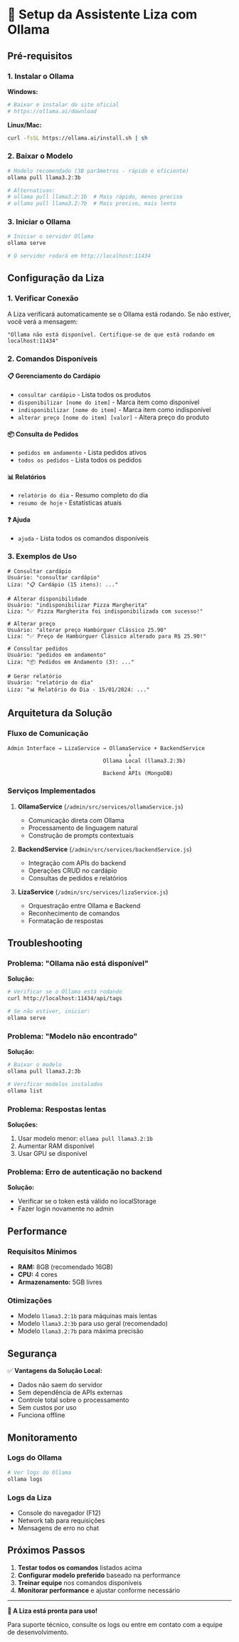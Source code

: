 # 🤖 Setup da Assistente Liza com Ollama

## Pré-requisitos

### 1. Instalar o Ollama

**Windows:**
```bash
# Baixar e instalar do site oficial
# https://ollama.ai/download
```

**Linux/Mac:**
```bash
curl -fsSL https://ollama.ai/install.sh | sh
```

### 2. Baixar o Modelo

```bash
# Modelo recomendado (3B parâmetros - rápido e eficiente)
ollama pull llama3.2:3b

# Alternativas:
# ollama pull llama3.2:1b  # Mais rápido, menos preciso
# ollama pull llama3.2:7b  # Mais preciso, mais lento
```

### 3. Iniciar o Ollama

```bash
# Iniciar o servidor Ollama
ollama serve

# O servidor rodará em http://localhost:11434
```

## Configuração da Liza

### 1. Verificar Conexão

A Liza verificará automaticamente se o Ollama está rodando. Se não estiver, você verá a mensagem:
```
"Ollama não está disponível. Certifique-se de que está rodando em localhost:11434"
```

### 2. Comandos Disponíveis

#### 📋 **Gerenciamento do Cardápio**
- `consultar cardápio` - Lista todos os produtos
- `disponibilizar [nome do item]` - Marca item como disponível
- `indisponibilizar [nome do item]` - Marca item como indisponível
- `alterar preço [nome do item] [valor]` - Altera preço do produto

#### 📦 **Consulta de Pedidos**
- `pedidos em andamento` - Lista pedidos ativos
- `todos os pedidos` - Lista todos os pedidos

#### 📊 **Relatórios**
- `relatório do dia` - Resumo completo do dia
- `resumo de hoje` - Estatísticas atuais

#### ❓ **Ajuda**
- `ajuda` - Lista todos os comandos disponíveis

### 3. Exemplos de Uso

```
# Consultar cardápio
Usuário: "consultar cardápio"
Liza: "📋 Cardápio (15 itens): ..."

# Alterar disponibilidade
Usuário: "indisponibilizar Pizza Margherita"
Liza: "✅ Pizza Margherita foi indisponibilizada com sucesso!"

# Alterar preço
Usuário: "alterar preço Hambúrguer Clássico 25.90"
Liza: "✅ Preço de Hambúrguer Clássico alterado para R$ 25.90!"

# Consultar pedidos
Usuário: "pedidos em andamento"
Liza: "📦 Pedidos em Andamento (3): ..."

# Gerar relatório
Usuário: "relatório do dia"
Liza: "📊 Relatório do Dia - 15/01/2024: ..."
```

## Arquitetura da Solução

### Fluxo de Comunicação

```
Admin Interface → LizaService → OllamaService + BackendService
                                      ↓
                              Ollama Local (llama3.2:3b)
                                      ↓
                              Backend APIs (MongoDB)
```

### Serviços Implementados

1. **OllamaService** (`/admin/src/services/ollamaService.js`)
   - Comunicação direta com Ollama
   - Processamento de linguagem natural
   - Construção de prompts contextuais

2. **BackendService** (`/admin/src/services/backendService.js`)
   - Integração com APIs do backend
   - Operações CRUD no cardápio
   - Consultas de pedidos e relatórios

3. **LizaService** (`/admin/src/services/lizaService.js`)
   - Orquestração entre Ollama e Backend
   - Reconhecimento de comandos
   - Formatação de respostas

## Troubleshooting

### Problema: "Ollama não está disponível"
**Solução:**
```bash
# Verificar se o Ollama está rodando
curl http://localhost:11434/api/tags

# Se não estiver, iniciar:
ollama serve
```

### Problema: "Modelo não encontrado"
**Solução:**
```bash
# Baixar o modelo
ollama pull llama3.2:3b

# Verificar modelos instalados
ollama list
```

### Problema: Respostas lentas
**Soluções:**
1. Usar modelo menor: `ollama pull llama3.2:1b`
2. Aumentar RAM disponível
3. Usar GPU se disponível

### Problema: Erro de autenticação no backend
**Solução:**
- Verificar se o token está válido no localStorage
- Fazer login novamente no admin

## Performance

### Requisitos Mínimos
- **RAM:** 8GB (recomendado 16GB)
- **CPU:** 4 cores
- **Armazenamento:** 5GB livres

### Otimizações
- Modelo `llama3.2:1b` para máquinas mais lentas
- Modelo `llama3.2:3b` para uso geral (recomendado)
- Modelo `llama3.2:7b` para máxima precisão

## Segurança

✅ **Vantagens da Solução Local:**
- Dados não saem do servidor
- Sem dependência de APIs externas
- Controle total sobre o processamento
- Sem custos por uso
- Funciona offline

## Monitoramento

### Logs do Ollama
```bash
# Ver logs do Ollama
ollama logs
```

### Logs da Liza
- Console do navegador (F12)
- Network tab para requisições
- Mensagens de erro no chat

## Próximos Passos

1. **Testar todos os comandos** listados acima
2. **Configurar modelo preferido** baseado na performance
3. **Treinar equipe** nos comandos disponíveis
4. **Monitorar performance** e ajustar conforme necessário

---

**🎉 A Liza está pronta para uso!**

Para suporte técnico, consulte os logs ou entre em contato com a equipe de desenvolvimento.